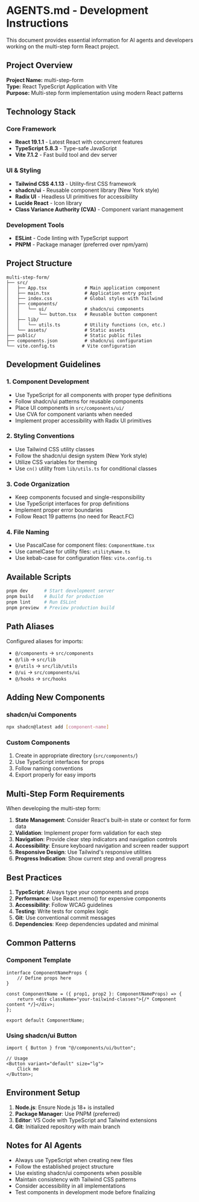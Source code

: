# AGENTS.md - Development Instructions

This document provides essential information for AI agents and developers working on the multi-step form React project.

## Project Overview

**Project Name:** multi-step-form  
**Type:** React TypeScript Application with Vite  
**Purpose:** Multi-step form implementation using modern React patterns

## Technology Stack

### Core Framework

- **React 19.1.1** - Latest React with concurrent features
- **TypeScript 5.8.3** - Type-safe JavaScript
- **Vite 7.1.2** - Fast build tool and dev server

### UI & Styling

- **Tailwind CSS 4.1.13** - Utility-first CSS framework
- **shadcn/ui** - Reusable component library (New York style)
- **Radix UI** - Headless UI primitives for accessibility
- **Lucide React** - Icon library
- **Class Variance Authority (CVA)** - Component variant management

### Development Tools

- **ESLint** - Code linting with TypeScript support
- **PNPM** - Package manager (preferred over npm/yarn)

## Project Structure

```
multi-step-form/
├── src/
│   ├── App.tsx              # Main application component
│   ├── main.tsx             # Application entry point
│   ├── index.css            # Global styles with Tailwind
│   ├── components/
│   │   └── ui/              # shadcn/ui components
│   │       └── button.tsx   # Reusable button component
│   ├── lib/
│   │   └── utils.ts         # Utility functions (cn, etc.)
│   └── assets/              # Static assets
├── public/                  # Static public files
├── components.json          # shadcn/ui configuration
└── vite.config.ts          # Vite configuration
```

## Development Guidelines

### 1. Component Development

- Use TypeScript for all components with proper type definitions
- Follow shadcn/ui patterns for reusable components
- Place UI components in `src/components/ui/`
- Use CVA for component variants when needed
- Implement proper accessibility with Radix UI primitives

### 2. Styling Conventions

- Use Tailwind CSS utility classes
- Follow the shadcn/ui design system (New York style)
- Utilize CSS variables for theming
- Use `cn()` utility from `lib/utils.ts` for conditional classes

### 3. Code Organization

- Keep components focused and single-responsibility
- Use TypeScript interfaces for prop definitions
- Implement proper error boundaries
- Follow React 19 patterns (no need for React.FC)

### 4. File Naming

- Use PascalCase for component files: `ComponentName.tsx`
- Use camelCase for utility files: `utilityName.ts`
- Use kebab-case for configuration files: `vite.config.ts`

## Available Scripts

```bash
pnpm dev      # Start development server
pnpm build    # Build for production
pnpm lint     # Run ESLint
pnpm preview  # Preview production build
```

## Path Aliases

Configured aliases for imports:

- `@/components` → `src/components`
- `@/lib` → `src/lib`
- `@/utils` → `src/lib/utils`
- `@/ui` → `src/components/ui`
- `@/hooks` → `src/hooks`

## Adding New Components

### shadcn/ui Components

```bash
npx shadcn@latest add [component-name]
```

### Custom Components

1. Create in appropriate directory (`src/components/`)
2. Use TypeScript interfaces for props
3. Follow naming conventions
4. Export properly for easy imports

## Multi-Step Form Requirements

When developing the multi-step form:

1. **State Management**: Consider React's built-in state or context for form data
2. **Validation**: Implement proper form validation for each step
3. **Navigation**: Provide clear step indicators and navigation controls
4. **Accessibility**: Ensure keyboard navigation and screen reader support
5. **Responsive Design**: Use Tailwind's responsive utilities
6. **Progress Indication**: Show current step and overall progress

## Best Practices

1. **TypeScript**: Always type your components and props
2. **Performance**: Use React.memo() for expensive components
3. **Accessibility**: Follow WCAG guidelines
4. **Testing**: Write tests for complex logic
5. **Git**: Use conventional commit messages
6. **Dependencies**: Keep dependencies updated and minimal

## Common Patterns

### Component Template

```tsx
interface ComponentNameProps {
	// Define props here
}

const ComponentName = ({ prop1, prop2 }: ComponentNameProps) => {
	return <div className="your-tailwind-classes">{/* Component content */}</div>;
};

export default ComponentName;
```

### Using shadcn/ui Button

```tsx
import { Button } from "@/components/ui/button";

// Usage
<Button variant="default" size="lg">
	Click me
</Button>;
```

## Environment Setup

1. **Node.js**: Ensure Node.js 18+ is installed
2. **Package Manager**: Use PNPM (preferred)
3. **Editor**: VS Code with TypeScript and Tailwind extensions
4. **Git**: Initialized repository with main branch

## Notes for AI Agents

- Always use TypeScript when creating new files
- Follow the established project structure
- Use existing shadcn/ui components when possible
- Maintain consistency with Tailwind CSS patterns
- Consider accessibility in all implementations
- Test components in development mode before finalizing

